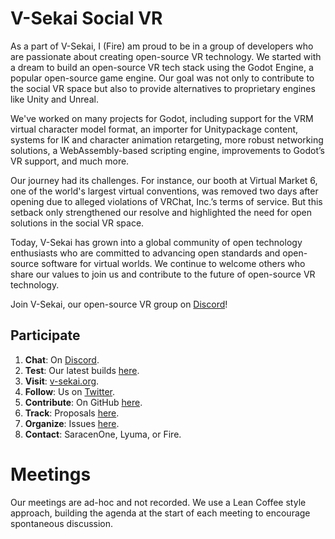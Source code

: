# V-Sekai Social VR

As a part of V-Sekai, I (Fire) am proud to be in a group of developers who are passionate about creating open-source VR technology. We started with a dream to build an open-source VR tech stack using the Godot Engine, a popular open-source game engine. Our goal was not only to contribute to the social VR space but also to provide alternatives to proprietary engines like Unity and Unreal.

We've worked on many projects for Godot, including support for the VRM virtual character model format, an importer for Unitypackage content, systems for IK and character animation retargeting, more robust networking solutions, a WebAssembly-based scripting engine, improvements to Godot’s VR support, and much more.

Our journey had its challenges. For instance, our booth at Virtual Market 6, one of the world's largest virtual conventions, was removed two days after opening due to alleged violations of VRChat, Inc.’s terms of service. But this setback only strengthened our resolve and highlighted the need for open solutions in the social VR space.

Today, V-Sekai has grown into a global community of open technology enthusiasts who are committed to advancing open standards and open-source software for virtual worlds. We continue to welcome others who share our values to join us and contribute to the future of open-source VR technology.

Join V-Sekai, our open-source VR group on [Discord](https://discord.gg/7BQDHesck8)!

## Participate

1. **Chat**: On [Discord](https://discord.gg/7BQDHesck8).
2. **Test**: Our latest builds [here](https://v-sekai.github.io/manuals/features/play_latest.html).
3. **Visit**: [v-sekai.org](https://v-sekai.org).
4. **Follow**: Us on [Twitter](https://twitter.com/VSekaiOfficial).
5. **Contribute**: On GitHub [here](https://github.com/V-Sekai).
6. **Track**: Proposals [here](https://github.com/V-Sekai/manuals/issues).
7. **Organize**: Issues [here](https://github.com/V-Sekai/v-sekai-game/issues).
8. **Contact**: SaracenOne, Lyuma, or Fire.

# Meetings

Our meetings are ad-hoc and not recorded. We use a Lean Coffee style approach, building the agenda at the start of each meeting to encourage spontaneous discussion.
